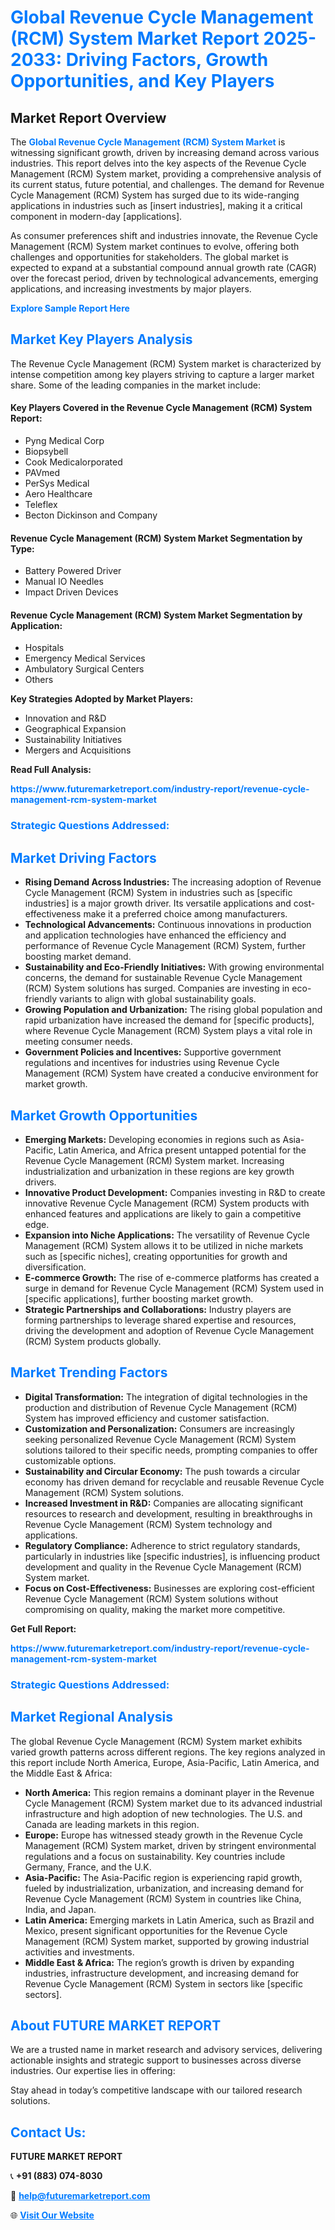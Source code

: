 <h1 style="color: #007BFF;">Global Revenue Cycle Management (RCM) System Market Report 2025-2033: Driving Factors, Growth Opportunities, and Key Players</h1>

<section id="overview">
<h2>Market Report Overview</h2>
<p>The <a href="https://www.futuremarketreport.com/industry-report/revenue-cycle-management-rcm-system-market" style="color: #007BFF; text-decoration: none;"><strong>Global Revenue Cycle Management (RCM) System Market</strong></a> is witnessing significant growth, driven by increasing demand across various industries. This report delves into the key aspects of the Revenue Cycle Management (RCM) System market, providing a comprehensive analysis of its current status, future potential, and challenges. The demand for Revenue Cycle Management (RCM) System has surged due to its wide-ranging applications in industries such as [insert industries], making it a critical component in modern-day [applications].</p>
<p>As consumer preferences shift and industries innovate, the Revenue Cycle Management (RCM) System market continues to evolve, offering both challenges and opportunities for stakeholders. The global market is expected to expand at a substantial compound annual growth rate (CAGR) over the forecast period, driven by technological advancements, emerging applications, and increasing investments by major players.</p>
</section>

<section id="overview">
<p><a href="https://www.futuremarketreport.com/request-sample/reportId=37623" style="color: #007BFF; text-decoration: none;"><strong>Explore Sample Report Here</strong></a></p>
</section>

<section id="key-players">
<h2 style="color: #007BFF;">Market Key Players Analysis</h2>
<p>The Revenue Cycle Management (RCM) System market is characterized by intense competition among key players striving to capture a larger market share. Some of the leading companies in the market include:</p>
<h4>Key Players Covered in the Revenue Cycle Management (RCM) System Report:</h4>
<ul><li>Pyng Medical Corp</li><li>Biopsybell</li><li>Cook Medicalorporated</li><li>PAVmed</li><li>PerSys Medical</li><li>Aero Healthcare</li><li>Teleflex</li><li>Becton Dickinson and Company</li></ul>
<h4>Revenue Cycle Management (RCM) System Market Segmentation by Type:</h4>
<ul><li>Battery Powered Driver</li><li>Manual IO Needles</li><li>Impact Driven Devices</li></ul>

<h4>Revenue Cycle Management (RCM) System Market Segmentation by Application:</h4>
<ul><li>Hospitals</li><li>Emergency Medical Services</li><li>Ambulatory Surgical Centers</li><li>Others</li></ul>
<p><strong>Key Strategies Adopted by Market Players:</strong></p>
<ul>
<li>Innovation and R&D</li>
<li>Geographical Expansion</li>
<li>Sustainability Initiatives</li>
<li>Mergers and Acquisitions</li>
</ul>
</section>

<section>
<p><strong>Read Full Analysis: </strong></p><a href="https://www.futuremarketreport.com/industry-report/revenue-cycle-management-rcm-system-market" style="color: #007BFF; text-decoration: none;"><strong>https://www.futuremarketreport.com/industry-report/revenue-cycle-management-rcm-system-market</strong></a>
<h3 style="color: #007BFF;">Strategic Questions Addressed:</h3>
</section>

<section id="driving-factors">
<h2 style="color: #007BFF;">Market Driving Factors</h2>
<ul>
<li><strong>Rising Demand Across Industries:</strong> The increasing adoption of Revenue Cycle Management (RCM) System in industries such as [specific industries] is a major growth driver. Its versatile applications and cost-effectiveness make it a preferred choice among manufacturers.</li>
<li><strong>Technological Advancements:</strong> Continuous innovations in production and application technologies have enhanced the efficiency and performance of Revenue Cycle Management (RCM) System, further boosting market demand.</li>
<li><strong>Sustainability and Eco-Friendly Initiatives:</strong> With growing environmental concerns, the demand for sustainable Revenue Cycle Management (RCM) System solutions has surged. Companies are investing in eco-friendly variants to align with global sustainability goals.</li>
<li><strong>Growing Population and Urbanization:</strong> The rising global population and rapid urbanization have increased the demand for [specific products], where Revenue Cycle Management (RCM) System plays a vital role in meeting consumer needs.</li>
<li><strong>Government Policies and Incentives:</strong> Supportive government regulations and incentives for industries using Revenue Cycle Management (RCM) System have created a conducive environment for market growth.</li>
</ul>
</section>

<section id="growth-opportunities">
<h2 style="color: #007BFF;">Market Growth Opportunities</h2>
<ul>
<li><strong>Emerging Markets:</strong> Developing economies in regions such as Asia-Pacific, Latin America, and Africa present untapped potential for the Revenue Cycle Management (RCM) System market. Increasing industrialization and urbanization in these regions are key growth drivers.</li>
<li><strong>Innovative Product Development:</strong> Companies investing in R&D to create innovative Revenue Cycle Management (RCM) System products with enhanced features and applications are likely to gain a competitive edge.</li>
<li><strong>Expansion into Niche Applications:</strong> The versatility of Revenue Cycle Management (RCM) System allows it to be utilized in niche markets such as [specific niches], creating opportunities for growth and diversification.</li>
<li><strong>E-commerce Growth:</strong> The rise of e-commerce platforms has created a surge in demand for Revenue Cycle Management (RCM) System used in [specific applications], further boosting market growth.</li>
<li><strong>Strategic Partnerships and Collaborations:</strong> Industry players are forming partnerships to leverage shared expertise and resources, driving the development and adoption of Revenue Cycle Management (RCM) System products globally.</li>
</ul>
</section>

<section id="trending-factors">
<h2 style="color: #007BFF;">Market Trending Factors</h2>
<ul>
<li><strong>Digital Transformation:</strong> The integration of digital technologies in the production and distribution of Revenue Cycle Management (RCM) System has improved efficiency and customer satisfaction.</li>
<li><strong>Customization and Personalization:</strong> Consumers are increasingly seeking personalized Revenue Cycle Management (RCM) System solutions tailored to their specific needs, prompting companies to offer customizable options.</li>
<li><strong>Sustainability and Circular Economy:</strong> The push towards a circular economy has driven demand for recyclable and reusable Revenue Cycle Management (RCM) System solutions.</li>
<li><strong>Increased Investment in R&D:</strong> Companies are allocating significant resources to research and development, resulting in breakthroughs in Revenue Cycle Management (RCM) System technology and applications.</li>
<li><strong>Regulatory Compliance:</strong> Adherence to strict regulatory standards, particularly in industries like [specific industries], is influencing product development and quality in the Revenue Cycle Management (RCM) System market.</li>
<li><strong>Focus on Cost-Effectiveness:</strong> Businesses are exploring cost-efficient Revenue Cycle Management (RCM) System solutions without compromising on quality, making the market more competitive.</li>
</ul>
</section>

<section>
<p><strong>Get Full Report: </strong></p><a href="https://www.futuremarketreport.com/industry-report/revenue-cycle-management-rcm-system-market" style="color: #007BFF; text-decoration: none;"><strong>https://www.futuremarketreport.com/industry-report/revenue-cycle-management-rcm-system-market</strong></a>
<h3 style="color: #007BFF;">Strategic Questions Addressed:</h3>
</section>


<section id="regional-analysis">
<h2 style="color: #007BFF;">Market Regional Analysis</h2>
<p>The global Revenue Cycle Management (RCM) System market exhibits varied growth patterns across different regions. The key regions analyzed in this report include North America, Europe, Asia-Pacific, Latin America, and the Middle East & Africa:</p>
<ul>
<li><strong>North America:</strong> This region remains a dominant player in the Revenue Cycle Management (RCM) System market due to its advanced industrial infrastructure and high adoption of new technologies. The U.S. and Canada are leading markets in this region.</li>
<li><strong>Europe:</strong> Europe has witnessed steady growth in the Revenue Cycle Management (RCM) System market, driven by stringent environmental regulations and a focus on sustainability. Key countries include Germany, France, and the U.K.</li>
<li><strong>Asia-Pacific:</strong> The Asia-Pacific region is experiencing rapid growth, fueled by industrialization, urbanization, and increasing demand for Revenue Cycle Management (RCM) System in countries like China, India, and Japan.</li>
<li><strong>Latin America:</strong> Emerging markets in Latin America, such as Brazil and Mexico, present significant opportunities for the Revenue Cycle Management (RCM) System market, supported by growing industrial activities and investments.</li>
<li><strong>Middle East & Africa:</strong> The region’s growth is driven by expanding industries, infrastructure development, and increasing demand for Revenue Cycle Management (RCM) System in sectors like [specific sectors].</li>
</ul>
</section>

<footer>
<h2 style="color: #007BFF;">About FUTURE MARKET REPORT</h2>
<p>We are a trusted name in market research and advisory services, delivering actionable insights and strategic support to businesses across diverse industries. Our expertise lies in offering:</p>

<p>Stay ahead in today’s competitive landscape with our tailored research solutions.</p>

<h2 style="color: #007BFF;">Contact Us:</h2>
<p><strong>FUTURE MARKET REPORT</strong></p>
<p>📞 <strong>+91 (883) 074-8030</strong></p>
<p>📧 <strong><a href="mailto:help@futuremarketreport.com" style="color: #007BFF;">help@futuremarketreport.com</a></strong></p>
<p>🌐 <strong><a href="https://www.futuremarketreport.com/" style="color: #007BFF;">Visit Our Website</a></strong></p>
</footer>